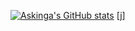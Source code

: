 [![Askinga's GitHub stats](https://github-readme-stats.vercel.app/api?username=Askinga)](https://github.com/Askinga/github-readme-stats)
[[j](https://askinga.github.io/The-MJ-Tree)]
